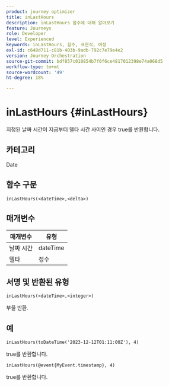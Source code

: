 ```yaml
---
product: journey optimizer
title: inLastHours
description: inLastHours 함수에 대해 알아보기
feature: Journeys
role: Developer
level: Experienced
keywords: inLastHours, 함수, 표현식, 여정
exl-id: c648d711-c81b-403b-9adb-792c7e79e4e2
version: Journey Orchestration
source-git-commit: bdf857c010854b7f0f6ce4817012398e74a068d5
workflow-type: tm+mt
source-wordcount: '49'
ht-degree: 18%

---
```


# inLastHours {#inLastHours}

지정된 날짜 시간이 지금부터 델타 시간 사이인 경우 true를 반환합니다.

## 카테고리

Date

## 함수 구문

`inLastHours(<dateTime>,<delta>)`

## 매개변수

| 매개변수 | 유형 |
|-----------|------------------|
| 날짜 시간 | dateTime |
| 델타 | 정수 |

## 서명 및 반환된 유형

`inLastHours(<dateTime>,<integer>)`

부울 반환.

## 예

`inLastHours(toDateTime('2023-12-12T01:11:00Z'), 4)`

true를 반환합니다.

`inLastHours(@event{MyEvent.timestamp}, 4)`

true를 반환합니다.

